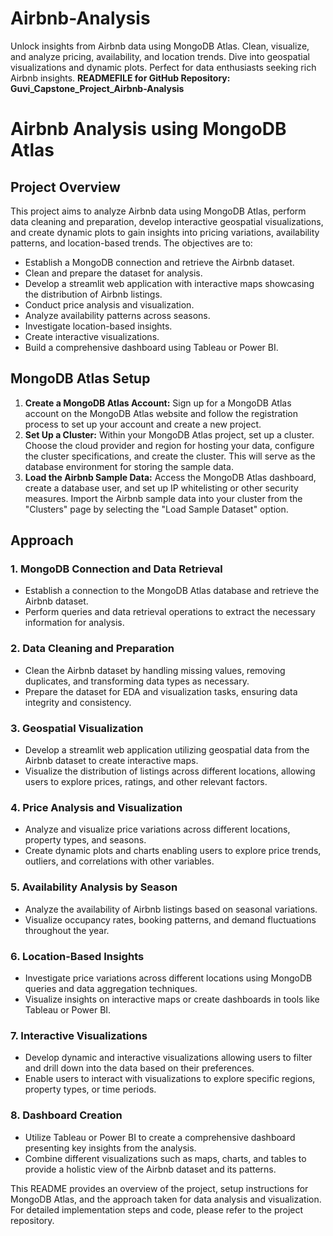 # Airbnb-Analysis
Unlock insights from Airbnb data using MongoDB Atlas. Clean, visualize, and analyze pricing, availability, and location trends. Dive into geospatial visualizations and dynamic plots. Perfect for data enthusiasts seeking rich Airbnb insights.
**READMEFILE for GitHub Repository: Guvi_Capstone_Project_Airbnb-Analysis**

# Airbnb Analysis using MongoDB Atlas

## Project Overview
This project aims to analyze Airbnb data using MongoDB Atlas, perform data cleaning and preparation, develop interactive geospatial visualizations, and create dynamic plots to gain insights into pricing variations, availability patterns, and location-based trends. The objectives are to:
- Establish a MongoDB connection and retrieve the Airbnb dataset.
- Clean and prepare the dataset for analysis.
- Develop a streamlit web application with interactive maps showcasing the distribution of Airbnb listings.
- Conduct price analysis and visualization.
- Analyze availability patterns across seasons.
- Investigate location-based insights.
- Create interactive visualizations.
- Build a comprehensive dashboard using Tableau or Power BI.

## MongoDB Atlas Setup
1. **Create a MongoDB Atlas Account:** Sign up for a MongoDB Atlas account on the MongoDB Atlas website and follow the registration process to set up your account and create a new project.
2. **Set Up a Cluster:** Within your MongoDB Atlas project, set up a cluster. Choose the cloud provider and region for hosting your data, configure the cluster specifications, and create the cluster. This will serve as the database environment for storing the sample data.
3. **Load the Airbnb Sample Data:** Access the MongoDB Atlas dashboard, create a database user, and set up IP whitelisting or other security measures. Import the Airbnb sample data into your cluster from the "Clusters" page by selecting the "Load Sample Dataset" option.

## Approach
### 1. MongoDB Connection and Data Retrieval
- Establish a connection to the MongoDB Atlas database and retrieve the Airbnb dataset.
- Perform queries and data retrieval operations to extract the necessary information for analysis.

### 2. Data Cleaning and Preparation
- Clean the Airbnb dataset by handling missing values, removing duplicates, and transforming data types as necessary.
- Prepare the dataset for EDA and visualization tasks, ensuring data integrity and consistency.

### 3. Geospatial Visualization
- Develop a streamlit web application utilizing geospatial data from the Airbnb dataset to create interactive maps.
- Visualize the distribution of listings across different locations, allowing users to explore prices, ratings, and other relevant factors.

### 4. Price Analysis and Visualization
- Analyze and visualize price variations across different locations, property types, and seasons.
- Create dynamic plots and charts enabling users to explore price trends, outliers, and correlations with other variables.

### 5. Availability Analysis by Season
- Analyze the availability of Airbnb listings based on seasonal variations.
- Visualize occupancy rates, booking patterns, and demand fluctuations throughout the year.

### 6. Location-Based Insights
- Investigate price variations across different locations using MongoDB queries and data aggregation techniques.
- Visualize insights on interactive maps or create dashboards in tools like Tableau or Power BI.

### 7. Interactive Visualizations
- Develop dynamic and interactive visualizations allowing users to filter and drill down into the data based on their preferences.
- Enable users to interact with visualizations to explore specific regions, property types, or time periods.

### 8. Dashboard Creation
- Utilize Tableau or Power BI to create a comprehensive dashboard presenting key insights from the analysis.
- Combine different visualizations such as maps, charts, and tables to provide a holistic view of the Airbnb dataset and its patterns.

This README provides an overview of the project, setup instructions for MongoDB Atlas, and the approach taken for data analysis and visualization. For detailed implementation steps and code, please refer to the project repository.
